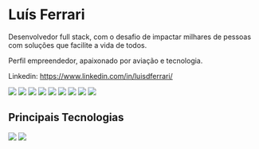 <h1>Luís Ferrari</h1>
Desenvolvedor full stack, com o desafio de impactar milhares de pessoas com soluções que facilite a vida de todos.

Perfil empreendedor, apaixonado por aviação e tecnologia.

Linkedin: https://www.linkedin.com/in/luisdferrari/

<img src="https://img.shields.io/badge/-HTML-orange?logo=HTML5" /> <img src="https://img.shields.io/badge/-CSS-informational?logo=CSS3" />
<img src="https://img.shields.io/badge/-Javascript-yellow?logo=Javascript" /> <img src="https://img.shields.io/badge/-React-blue?logo=React" />
<img src="https://img.shields.io/badge/-Redux-blueviolet?logo=Redux" /> <img src="http://img.shields.io/badge/-MySQL-white?logo=mysql" />
<img src="http://img.shields.io/badge/-MongoDB-grey?logo=mongodb" /> <img src="http://img.shields.io/badge/-Node.Js-green?logo=node.js" />
<img src="https://img.shields.io/badge/-Python-yellow?logo=Python" />

## Principais Tecnologias

[![](https://github-readme-stats.vercel.app/api?username=ldferrari&count_private=true&show_icons=true&theme=dark)](https://github.com/anuraghazra/github-readme-stats)
[![](https://github-readme-stats.vercel.app/api/top-langs/?username=ldferrari&layout=compact&count_private=true&theme=dark)](https://github.com/anuraghazra/github-readme-stats)
<!--
**ldferrari/ldferrari** is a ✨ _special_ ✨ repository because its `README.md` (this file) appears on your GitHub profile.

Here are some ideas to get you started:

- 🔭 I’m currently working on ...
- 🌱 I’m currently learning ...
- 👯 I’m looking to collaborate on ...
- 🤔 I’m looking for help with ...
- 💬 Ask me about ...
- 📫 How to reach me: ...
- 😄 Pronouns: ...
- ⚡ Fun fact: ...
-->
